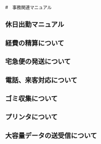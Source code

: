 #　事務関連マニュアル
## 休日出勤マニュアル
## 経費の精算について
## 宅急便の発送について
## 電話、来客対応について
## ゴミ収集について
## プリンタについて
## 大容量データの送受信について